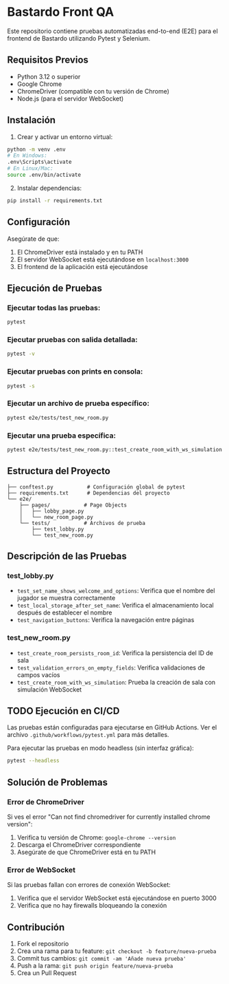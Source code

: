 # Bastardo Front QA

Este repositorio contiene pruebas automatizadas end-to-end (E2E) para el frontend de Bastardo utilizando Pytest y Selenium.

## Requisitos Previos

- Python 3.12 o superior
- Google Chrome
- ChromeDriver (compatible con tu versión de Chrome)
- Node.js (para el servidor WebSocket)

## Instalación

1. Crear y activar un entorno virtual:
```bash
python -m venv .env
# En Windows:
.env\Scripts\activate
# En Linux/Mac:
source .env/bin/activate
```

2. Instalar dependencias:
```bash
pip install -r requirements.txt
```

## Configuración

Asegúrate de que:
1. El ChromeDriver está instalado y en tu PATH
2. El servidor WebSocket está ejecutándose en `localhost:3000`
3. El frontend de la aplicación está ejecutándose

## Ejecución de Pruebas

### Ejecutar todas las pruebas:
```bash
pytest
```

### Ejecutar pruebas con salida detallada:
```bash
pytest -v
```

### Ejecutar pruebas con prints en consola:
```bash
pytest -s
```

### Ejecutar un archivo de prueba específico:
```bash
pytest e2e/tests/test_new_room.py
```

### Ejecutar una prueba específica:
```bash
pytest e2e/tests/test_new_room.py::test_create_room_with_ws_simulation
```

## Estructura del Proyecto

```
├── conftest.py           # Configuración global de pytest
├── requirements.txt      # Dependencias del proyecto
└── e2e/
    ├── pages/           # Page Objects
    │   ├── lobby_page.py
    │   └── new_room_page.py
    └── tests/           # Archivos de prueba
        ├── test_lobby.py
        └── test_new_room.py
```

## Descripción de las Pruebas

### test_lobby.py
- `test_set_name_shows_welcome_and_options`: Verifica que el nombre del jugador se muestra correctamente
- `test_local_storage_after_set_name`: Verifica el almacenamiento local después de establecer el nombre
- `test_navigation_buttons`: Verifica la navegación entre páginas

### test_new_room.py
- `test_create_room_persists_room_id`: Verifica la persistencia del ID de sala
- `test_validation_errors_on_empty_fields`: Verifica validaciones de campos vacíos
- `test_create_room_with_ws_simulation`: Prueba la creación de sala con simulación WebSocket

## TODO Ejecución en CI/CD

Las pruebas están configuradas para ejecutarse en GitHub Actions. Ver el archivo `.github/workflows/pytest.yml` para más detalles.

Para ejecutar las pruebas en modo headless (sin interfaz gráfica):
```bash
pytest --headless
```

## Solución de Problemas

### Error de ChromeDriver
Si ves el error "Can not find chromedriver for currently installed chrome version":
1. Verifica tu versión de Chrome: `google-chrome --version`
2. Descarga el ChromeDriver correspondiente
3. Asegúrate de que ChromeDriver está en tu PATH

### Error de WebSocket
Si las pruebas fallan con errores de conexión WebSocket:
1. Verifica que el servidor WebSocket está ejecutándose en puerto 3000
2. Verifica que no hay firewalls bloqueando la conexión

## Contribución

1. Fork el repositorio
2. Crea una rama para tu feature: `git checkout -b feature/nueva-prueba`
3. Commit tus cambios: `git commit -am 'Añade nueva prueba'`
4. Push a la rama: `git push origin feature/nueva-prueba`
5. Crea un Pull Request
